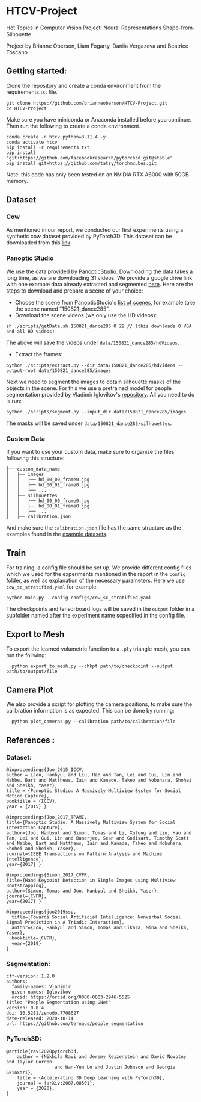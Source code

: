 # HTCV-Project
Hot Topics in Computer Vision Project: Neural Representations Shape-from-Silhouette

Project by Brianne Oberson, Liam Fogarty, Daniia Vergazova and Beatrice Toscano

## Getting started:
Clone the repository and create a conda environment from the requirements.txt file.
```
git clone https://github.com/brianneoberson/HTCV-Project.git
cd HTCV-Project
```
Make sure you have miniconda or Anaconda installed before you continue. Then run the following to create a conda environment.
```
conda create -n htcv python=3.11.4 -y
conda activate htcv
pip install -r requirements.txt
pip install "git+https://github.com/facebookresearch/pytorch3d.git@stable"
pip install git+https://github.com/tatsy/torchmcubes.git

```
Note: this code has only been tested on an NVIDIA RTX A6000 with 50GB memory.

## Dataset
### Cow 
As mentioned in our report, we conducted our first experiments using a synthetic cow dataset provided by PyTorch3D. This dataset can be downloaded from this [link](https://drive.google.com/drive/folders/1W6MFpS2FkLUoGqJy4lKFQfj4i1l-9VFi?usp=drive_link).
### Panoptic Studio
We use the data provided by [PanopticStudio](http://domedb.perception.cs.cmu.edu/). Downloading the data takes a long time, as we are downloading 31 videos. We provide a google drive link with one example data already extracted and segmented [here](https://drive.google.com/drive/folders/1W6MFpS2FkLUoGqJy4lKFQfj4i1l-9VFi?usp=drive_link). Here are the steps to download and prepare a scene of your choice:

- Choose the scene from PanopticStudio's [list of scenes](https://docs.google.com/spreadsheets/d/1eoe74dHRtoMVVFLKCTJkAtF8zqxAnoo2Nt15CYYvHEE/edit#gid=1333444170), for example take the scene named "150821_dance285".
- Download the scene videos (we only use the HD videos):
```
sh ./scripts/getData.sh 150821_dance285 0 29 // (this downloads 0 VGA and all HD videos)
```
The above will save the videos under `data/150821_dance285/hdVideos`.
- Extract the frames:
```
python ./scripts/extract.py --dir data/150821_dance285/hdVideos --output-root data/150821_dance285/images
```

Next we need to segment the images to obtain silhouette masks of the objects in the scene. For this we use a pretrained model for people segmentation provided by Vladimir Iglovikov's [repository](https://github.com/ternaus/people_segmentation). All you need to do is run:
```
python ./scripts/segment.py --input_dir data/150821_dance285/images
```
The masks will be saved under  `data/150821_dance285/silhouettes`.

### Custom Data
If you want to use your custom data, make sure to organize the files following this structure: 
```
├── custom_data_name
│   ├── images
│   │   ├── hd_00_00_frame0.jpg
│   │   ├── hd_00_01_frame0.jpg
│   │   ├── ...
│   ├── silhouettes
│   │   ├── hd_00_00_frame0.jpg
│   │   ├── hd_00_01_frame0.jpg
│   │   ├── ...
│   ├── calibration.json
```
And make sure the `calibration.json` file has the same structure as the examples found in the [example datasets](https://drive.google.com/drive/folders/1W6MFpS2FkLUoGqJy4lKFQfj4i1l-9VFi?usp=drive_link).

## Train
For training, a config file should be set up. We provide different config files which we used for the experiments mentioned in the report in the `config` folder, as well as explanation of the necessary parameters. Here we use `cow_sc_stratified.yaml` for example:
```
python main.py --config configs/cow_sc_stratified.yaml 
```
The checkpoints and tensorboard logs will be saved in the `output` folder in a subfolder named after the experiment name scpecified in the config file. 

## Export to Mesh
To export the learned volumetric function to a `.ply` triangle mesh, you can run the follwing:
```
  python export_to_mesh.py --chkpt path/to/checkpoint --output path/to/output/file
```

## Camera Plot
We also provide a script for plotting the camera positions, to make sure the calibration information is as expected. This can be done by running:
```
  python plot_cameras.py --calibration path/to/calibration/file
```
## References :

### Dataset:
```
@inproceedings{Joo_2015_ICCV,
author = {Joo, Hanbyul and Liu, Hao and Tan, Lei and Gui, Lin and Nabbe, Bart and Matthews, Iain and Kanade, Takeo and Nobuhara, Shohei and Sheikh, Yaser},
title = {Panoptic Studio: A Massively Multiview System for Social Motion Capture},
booktitle = {ICCV},
year = {2015} }

@inproceedings{Joo_2017_TPAMI,
title={Panoptic Studio: A Massively Multiview System for Social Interaction Capture},
author={Joo, Hanbyul and Simon, Tomas and Li, Xulong and Liu, Hao and Tan, Lei and Gui, Lin and Banerjee, Sean and Godisart, Timothy Scott and Nabbe, Bart and Matthews, Iain and Kanade, Takeo and Nobuhara, Shohei and Sheikh, Yaser},
journal={IEEE Transactions on Pattern Analysis and Machine Intelligence},
year={2017} }

@inproceedings{Simon_2017_CVPR,
title={Hand Keypoint Detection in Single Images using Multiview Bootstrapping},
author={Simon, Tomas and Joo, Hanbyul and Sheikh, Yaser},
journal={CVPR},
year={2017} }

@inproceedings{joo2019ssp,
  title={Towards Social Artificial Intelligence: Nonverbal Social Signal Prediction in A Triadic Interaction},
  author={Joo, Hanbyul and Simon, Tomas and Cikara, Mina and Sheikh, Yaser},
  booktitle={CVPR},
  year={2019}
}
```

### Segmentation:
```
cff-version: 1.2.0
authors:
  family-names: Vladimir
  given-names: Iglovikov
  orcid: https://orcid.org/0000-0003-2946-5525
title: "People Segmentation using UNet"
version: 0.0.4
doi: 10.5281/zenodo.7708627
date-released: 2020-10-14
url: https://github.com/ternaus/people_segmentation
```

### PyTorch3D:
```
@article{ravi2020pytorch3d,
    author = {Nikhila Ravi and Jeremy Reizenstein and David Novotny and Taylor Gordon
                  and Wan-Yen Lo and Justin Johnson and Georgia Gkioxari},
    title = {Accelerating 3D Deep Learning with PyTorch3D},
    journal = {arXiv:2007.08501},
    year = {2020},
}
```
